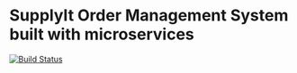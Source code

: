 # SupplyIt Order Management System built with microservices

[![Build Status](https://travis-ci.com/argipap/SupplyItCodeBase.svg?branch=master)](https://travis-ci.com/argipap/SupplyItCodeBase)

